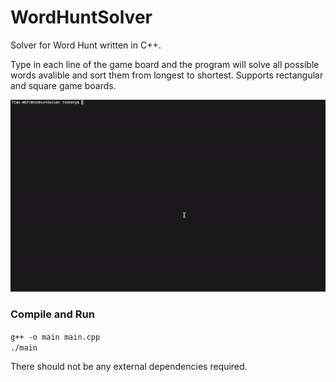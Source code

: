 # WordHuntSolver
Solver for Word Hunt written in C++. 

Type in each line of the game board and the program will solve all possible words avalible and sort them from longest to shortest. Supports rectangular and square game boards. 

![](https://github.com/timroty/WordHuntSolver/blob/main/ezgif-1-5f7566c0c6.gif)

### Compile and Run
```g++ -o main main.cpp ```  
``` ./main ```

There should not be any external dependencies required.


